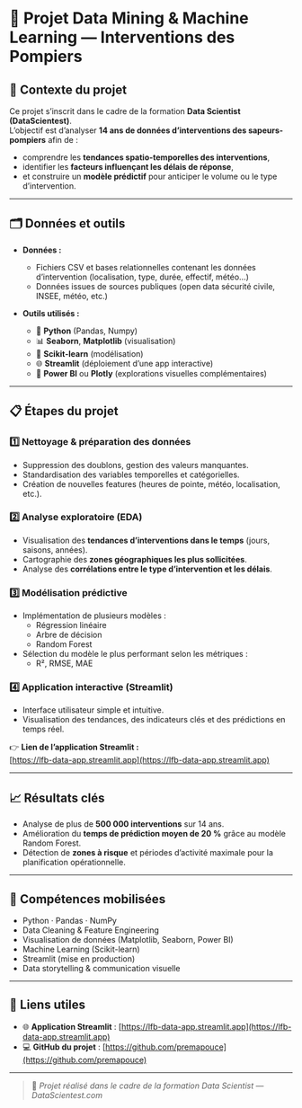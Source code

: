 # 🚒 Projet Data Mining & Machine Learning — Interventions des Pompiers

## 🧭 Contexte du projet
Ce projet s’inscrit dans le cadre de la formation **Data Scientist (DataScientest)**.  
L’objectif est d’analyser **14 ans de données d’interventions des sapeurs-pompiers** afin de :
- comprendre les **tendances spatio-temporelles des interventions**,
- identifier les **facteurs influençant les délais de réponse**,
- et construire un **modèle prédictif** pour anticiper le volume ou le type d’intervention.

---

## 🗂️ Données et outils
- **Données :**
  - Fichiers CSV et bases relationnelles contenant les données d’intervention (localisation, type, durée, effectif, météo…)
  - Données issues de sources publiques (open data sécurité civile, INSEE, météo, etc.)

- **Outils utilisés :**
  - 🐍 **Python** (Pandas, Numpy)
  - 📊 **Seaborn**, **Matplotlib** (visualisation)
  - 🤖 **Scikit-learn** (modélisation)
  - 🌐 **Streamlit** (déploiement d’une app interactive)
  - 🧮 **Power BI** ou **Plotly** (explorations visuelles complémentaires)

---

## 📋 Étapes du projet

### 1️⃣ Nettoyage & préparation des données
- Suppression des doublons, gestion des valeurs manquantes.
- Standardisation des variables temporelles et catégorielles.
- Création de nouvelles features (heures de pointe, météo, localisation, etc.).

### 2️⃣ Analyse exploratoire (EDA)
- Visualisation des **tendances d’interventions dans le temps** (jours, saisons, années).
- Cartographie des **zones géographiques les plus sollicitées**.
- Analyse des **corrélations entre le type d’intervention et les délais**.

### 3️⃣ Modélisation prédictive
- Implémentation de plusieurs modèles :
  - Régression linéaire
  - Arbre de décision
  - Random Forest
- Sélection du modèle le plus performant selon les métriques :
  - R², RMSE, MAE

### 4️⃣ Application interactive (Streamlit)
- Interface utilisateur simple et intuitive.
- Visualisation des tendances, des indicateurs clés et des prédictions en temps réel.

👉 **Lien de l’application Streamlit :**  
[https://lfb-data-app.streamlit.app](https://lfb-data-app.streamlit.app)

---

## 📈 Résultats clés
- Analyse de plus de **500 000 interventions** sur 14 ans.  
- Amélioration du **temps de prédiction moyen de 20 %** grâce au modèle Random Forest.  
- Détection de **zones à risque** et périodes d’activité maximale pour la planification opérationnelle.  

---

## 🧠 Compétences mobilisées
- Python · Pandas · NumPy  
- Data Cleaning & Feature Engineering  
- Visualisation de données (Matplotlib, Seaborn, Power BI)  
- Machine Learning (Scikit-learn)  
- Streamlit (mise en production)  
- Data storytelling & communication visuelle

---

## 📎 Liens utiles
- 🌐 **Application Streamlit** : [https://lfb-data-app.streamlit.app](https://lfb-data-app.streamlit.app)  
- 💻 **GitHub du projet** : [https://github.com/premapouce](https://github.com/premapouce)

---

> 🧩 *Projet réalisé dans le cadre de la formation Data Scientist — DataScientest.com*  

